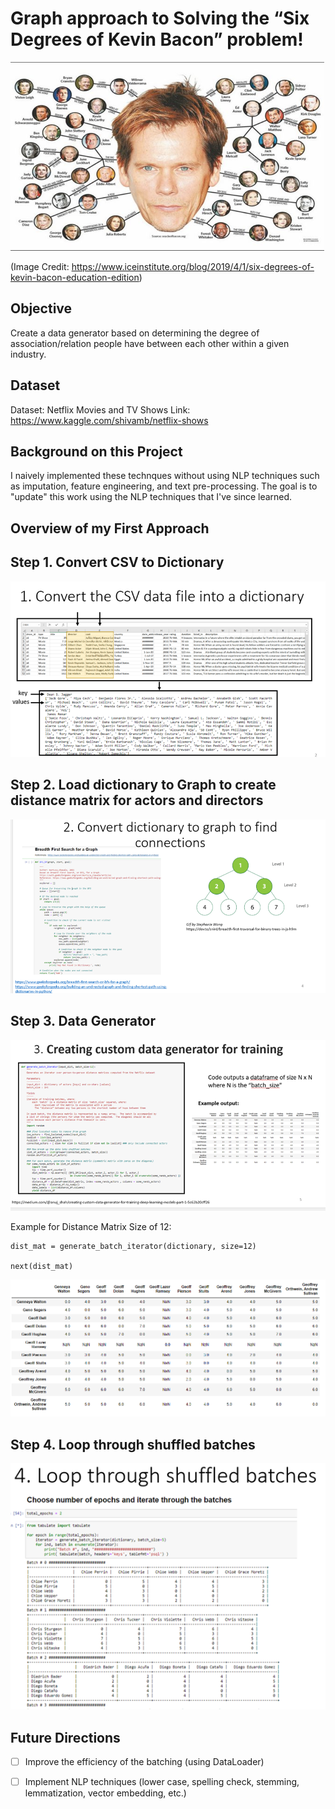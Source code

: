# Graph approach to Solving the “Six Degrees of Kevin Bacon” problem!

![image info](./pics/KevinBacon6degrees.png)

(Image Credit: https://www.iceinstitute.org/blog/2019/4/1/six-degrees-of-kevin-bacon-education-edition)

## Objective

Create a data generator based on determining the degree of association/relation people have between each other within a given industry. 


## Dataset

Dataset: Netflix Movies and TV Shows
Link: https://www.kaggle.com/shivamb/netflix-shows


## Background on this Project

I naively implemented these technques without using NLP techniques such as imputation, feature engineering, and text pre-processing. The goal is to "update" this work using the NLP techniques that I've since learned. 

## Overview of my First Approach

## Step 1. Convert CSV to Dictionary

![image info](./pics/Step1.png)

## Step 2. Load dictionary to Graph to create distance matrix for actors and directors

![image info](./pics/Step2.png)

## Step 3. Data Generator

![image info](./pics/Step3.png)


Example for Distance Matrix Size of 12:

```
dist_mat = generate_batch_iterator(dictionary, size=12)

next(dist_mat)

```

![image info](./pics/output.png)


## Step 4. Loop through shuffled batches

![image info](./pics/Step4.png)


## Future Directions

- [ ] Improve the efficiency of the batching (using DataLoader)
- [ ] Implement NLP techniques (lower case, spelling check, stemming, lemmatization, vector embedding, etc.)




